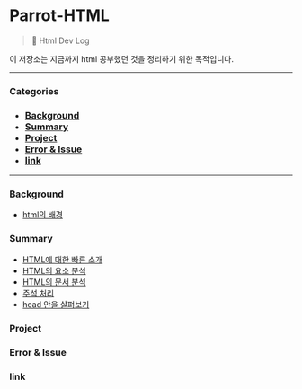 <h1>Parrot-HTML </h1>

> 📝 Html Dev Log

이 저장소는 지금까지 html 공부했던 것을 정리하기 위한 목적입니다.

---

<h3> Categories <h3>

- [Background](#background)
- [Summary](#summary)
- [Project](#project)
- [Error & Issue](#error--issue)
- [link](#link)

---

### Background

- [html의 배경](background.md)

### Summary

- [HTML에 대한 빠른 소개](summary/introduce.md)
- [HTML의 요소 분석](summary/anatomy-elements.md)
- [HTML의 문서 분석](summary/anotorny-documents.md)
- [주석 처리](summary/anotorny-documents.md)
- [head 안을 살펴보기](summary/head.md)

### Project

### Error & Issue

### link
